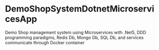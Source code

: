 # DemoShopSystemDotnetMicroservicesApp
Demo Shop management system using Microservices with .Net5, DDD programming paradigms, Redis Db, Mongo Db, SQL Db, and services communicate through Docker container
